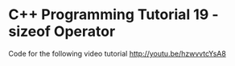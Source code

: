 C++ Programming Tutorial 19 - sizeof Operator
=============================================

Code for the following video tutorial http://youtu.be/hzwvvtcYsA8
